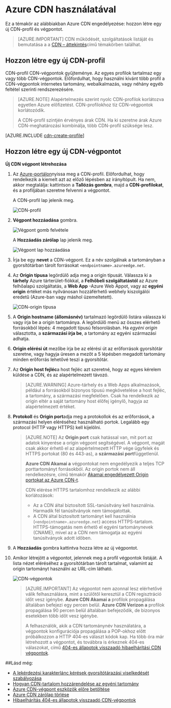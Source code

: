 <properties
     pageTitle="Azure CDN használatával |} Microsoft Azure"
     description="Ez a témakör bemutatja, hogyan engedélyezhető az Azure tartalom kézbesítési hálózati (CDN). Az alábbiakban az oktatóprogram végpontot, illetve új CDN-profil létrehozása."
     services="cdn"
     documentationCenter=""
     authors="camsoper"
     manager="erikre"
     editor=""/>
<tags
     ms.service="cdn"
     ms.workload="media"
     ms.tgt_pltfrm="na"
     ms.devlang="na"
     ms.topic="get-started-article"
     ms.date="07/28/2016" 
     ms.author="casoper"/>

# <a name="using-azure-cdn"></a>Azure CDN használatával  

Ez a témakör az alábbiakban Azure CDN engedélyezése: hozzon létre egy új CDN-profil és végpontot.

>[AZURE.IMPORTANT] CDN működését, szolgáltatások listáját és bemutatása a a [CDN – áttekintés](./cdn-overview.md)című témakörben találhat.

## <a name="create-a-new-cdn-profile"></a>Hozzon létre egy új CDN-profil

CDN-profil CDN-végpontok gyűjteménye.  Az egyes profilok tartalmaz egy vagy több CDN-végpontok.  Előfordulhat, hogy használni kívánt több profil a CDN-végpontok internetes tartomány, webalkalmazás, vagy néhány egyéb feltétel szerinti rendszerezésére.

> [AZURE.NOTE] Alapértelmezés szerint nyolc CDN-profilok korlátozva egyetlen Azure előfizetést. CDN-profilokhoz tíz CDN-végpontok korlátozódik.
>
> A CDN-profil szintjén érvényes árak CDN. Ha ki szeretne árak Azure CDN-meghatározási kombinálja, több CDN-profil szüksége lesz.

[AZURE.INCLUDE [cdn-create-profile](../../includes/cdn-create-profile.md)]

## <a name="create-a-new-cdn-endpoint"></a>Hozzon létre egy új CDN-végpontot

**Új CDN végpont létrehozása**

1. Az [Azure-portálon](https://portal.azure.com)nyissa meg a CDN-profil.  Előfordulhat, hogy rendelkezik a kiemelt azt az előző lépésben az irányítópult.  Ha nem, akkor megtalálja: kattintson a **Tallózás gombra**, majd a **CDN-profilokat**, és a profiljában szeretne felvenni a végpontot.

    A CDN-profil lap jelenik meg.

    ![CDN-profil][cdn-profile-settings]

2. **Végpont hozzáadása** gombra.

    ![Végpont gomb felvétele][cdn-new-endpoint-button]

    A **Hozzáadás zárólap** lap jelenik meg.

    ![Végpont lap hozzáadása][cdn-add-endpoint]

3. Írja be egy **nevet** a CDN-végpont.  Ez a név szolgálnak a tartományban a gyorsítótárban tárolt forrásokat `<endpointname>.azureedge.net`.

4. Az **Origin típusa** legördülő adja meg a origin típusát.  Válassza ki a **tárhely** Azure tárterület-fiókkal, a **Felhőbeli szolgáltatástól** az Azure felhőalapú szolgáltatás, a **Web App** -Azure Web Appot, vagy az **egyéni origin** értéket más nyilvánosan hozzáférhető webhely kiszolgálói eredetű (Azure-ban vagy máshol üzemeltetett).

    ![CDN-origin típusa](./media/cdn-create-new-endpoint/cdn-origin-type.png)
        
5. A **Origin hostname (állomásnév)** tartalmazó legördülő listára válassza ki vagy írja be a origin tartománya.  A legördülő menü az összes elérhető forrásokból lépés: 4 megadott típusú felsorolásban.  Ha *egyéni origin* választotta, a **származási írja be**, a tartomány az egyéni származási adhatja.

6. **Origin elérési út** mezőbe írja be az elérési út az erőforrások gyorsítótár szeretne, vagy hagyja üresen a mezőt a 5 lépésben megadott tartomány minden erőforrás lehetővé teszi a gyorsítótár.

7. Az **Origin host fejléc**a host fejléc azt szeretné, hogy az egyes kérelem küldése a CDN, és az alapértelmezett távozó.

    > [AZURE.WARNING] Azure-tárhely és a Web Apps alkalmazások, például a forrásokból bizonyos típusú megkövetelése a host fejléc, a tartomány, a származási megfelelően. Csak ha rendelkezik az origin eltér a saját tartomány host élőfej igénylő, hagyja az alapértelmezett értéket.

8. **Protokoll** és **Origin port**adja meg a protokollok és az erőforrások, a származási helyen eléréséhez használható portok.  Legalább egy protocol (HTTP vagy HTTPS) kell kijelölni.
    
    > [AZURE.NOTE] Az **Origin port** csak hatással van, mit port az adatok kinyerése a origin végpont segítségével.  A végpont, magát csak akkor érhető el az alapértelmezett HTTP vége ügyfelek és HTTPS portokat (80 és 443-as), a **származási port**függetlenül.  
    >
    > **Azure CDN Akamai a** végpontokat nem engedélyezik a teljes TCP porttartományt forrásokból.  Az origin portok nem áll rendelkezésre, című témakör [Akamai engedélyezett Origin portokat az Azure CDN-t](https://msdn.microsoft.com/library/mt757337.aspx).  
    >
    > CDN elérése HTTPS tartalomhoz rendelkezik az alábbi korlátozások:
    > 
    > - Az a CDN által biztosított SSL-tanúsítvány kell használnia. Harmadik fél tanúsítványok nem támogatottak.
    > - A CDN által biztosított tartományt kell használnia (`<endpointname>.azureedge.net`) access HTTPS-tartalom. HTTPS-támogatás nem érhető el egyéni tartománynevek (CNAME), mivel az a CDN nem támogatja az egyéni tanúsítványok adott időben.

9. A **Hozzáadás** gombra kattintva hozza létre az új végpontot.

10. Amikor létrejött a végpontot, jelennek meg a profil végpontok listáját. A lista nézet eléréséhez a gyorsítótárban tárolt tartalmat, valamint az origin tartományt használni az URL-cím látható.

    ![CDN-végpontok][cdn-endpoint-success]

    > [AZURE.IMPORTANT] Az végpontot nem azonnal lesz elérhetővé válik felhasználásra, mint a szülőtől keresztül a CDN regisztráció időt vesz igénybe.  <b>Azure CDN Akamai a</b> profilok propagálása általában befejezi egy percen belül.  <b>Azure CDN Verizon a</b> profilok propagálása 90 percen belül általában befejeződik, de bizonyos esetekben több időt vesz igénybe.
    >    
    > A felhasználók, akik a CDN tartománynév használatára, a végpontok konfigurációja propagálása a POP-okhoz előtt próbálkozzon a HTTP 404-es választ kódok kap.  Ha több óra már létrehozott a végpontot, és továbbra is érkeznek 404-es válaszokat, című [404-es állapotok visszaadó hibaelhárítási CDN végpontok](cdn-troubleshoot-endpoint.md).


##<a name="see-also"></a>Lásd még:
- [A lekérdezési karakterlánc kérések gyorsítótárazási viselkedését szabályozása](cdn-query-string.md)
- [Hogyan CDN-tartalom hozzárendelése az egyéni tartomány](cdn-map-content-to-custom-domain.md)
- [Azure CDN-végpont eszközök előre betöltése](cdn-preload-endpoint.md)
- [Azure CDN zárólap törlése](cdn-purge-endpoint.md)
- [Hibaelhárítás 404-es állapotok visszaadó CDN-végpontok](cdn-troubleshoot-endpoint.md)

[cdn-profile-settings]: ./media/cdn-create-new-endpoint/cdn-profile-settings.png
[cdn-new-endpoint-button]: ./media/cdn-create-new-endpoint/cdn-new-endpoint-button.png
[cdn-add-endpoint]: ./media/cdn-create-new-endpoint/cdn-add-endpoint.png
[cdn-endpoint-success]: ./media/cdn-create-new-endpoint/cdn-endpoint-success.png
